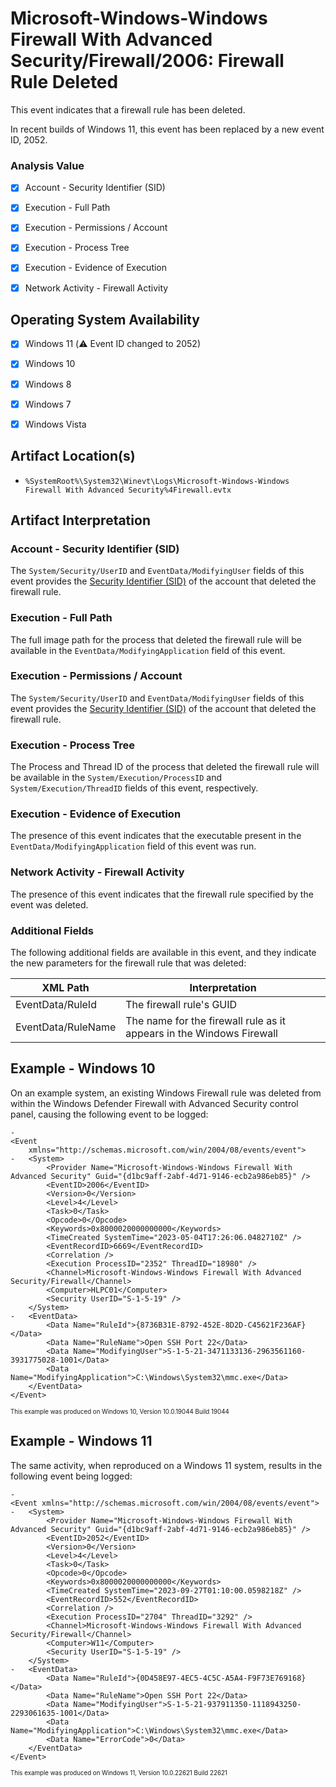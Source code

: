 # Microsoft-Windows-Windows Firewall With Advanced Security/Firewall/2006: Firewall Rule Deleted
This event indicates that a firewall rule has been deleted.

In recent builds of Windows 11, this event has been replaced by a new event ID, 2052.

### Analysis Value
 - [x] Account - Security Identifier (SID)
 - [x] Execution - Full Path
 - [x] Execution - Permissions / Account
 - [x] Execution - Process Tree
 - [x] Execution - Evidence of Execution
 - [x] Network Activity - Firewall Activity


## Operating System Availability
 - [x] Windows 11 (⚠️ Event ID changed to 2052)
 - [x] Windows 10
 - [x] Windows 8
 - [x] Windows 7
 - [x] Windows Vista


## Artifact Location(s)
- `%SystemRoot%\System32\Winevt\Logs\Microsoft-Windows-Windows Firewall With Advanced Security%4Firewall.evtx`

## Artifact Interpretation

### Account - Security Identifier (SID)
The `System/Security/UserID` and `EventData/ModifyingUser` fields of this event provides the [Security Identifier (SID)](/README.md/#account---security-identifier-sid) of the account that deleted the firewall rule.

### Execution - Full Path
The full image path for the process that deleted the firewall rule will be available in the `EventData/ModifyingApplication` field of this event. 

### Execution - Permissions / Account
The `System/Security/UserID` and `EventData/ModifyingUser` fields of this event provides the [Security Identifier (SID)](/README.md/#account---security-identifier-sid) of the account that deleted the firewall rule.

### Execution - Process Tree
The Process and Thread ID of the process that deleted the firewall rule will be available in the `System/Execution/ProcessID` and `System/Execution/ThreadID` fields of this event, respectively. 

### Execution - Evidence of Execution
The presence of this event indicates that the executable present in the `EventData/ModifyingApplication` field of this event was run.

### Network Activity - Firewall Activity
The presence of this event indicates that the firewall rule specified by the event was deleted.

### Additional Fields
The following additional fields are available in this event, and they indicate the new parameters for the firewall rule that was deleted:

| XML Path                  | Interpretation                                                            |
| ------------------------- | ------------------------------------------------------------------------- |
| EventData/RuleId          | The firewall rule's GUID                                          |
| EventData/RuleName        | The name for the firewall rule as it appears in the Windows Firewall      |

## Example - Windows 10
On an example system, an existing Windows Firewall rule was deleted from within the Windows Defender Firewall with Advanced Security control panel, causing the following event to be logged:

```
- 
<Event
	xmlns="http://schemas.microsoft.com/win/2004/08/events/event">
-   <System>
		<Provider Name="Microsoft-Windows-Windows Firewall With Advanced Security" Guid="{d1bc9aff-2abf-4d71-9146-ecb2a986eb85}" />
		<EventID>2006</EventID>
		<Version>0</Version>
		<Level>4</Level>
		<Task>0</Task>
		<Opcode>0</Opcode>
		<Keywords>0x8000020000000000</Keywords>
		<TimeCreated SystemTime="2023-05-04T17:26:06.0482710Z" />
		<EventRecordID>6669</EventRecordID>
		<Correlation />
		<Execution ProcessID="2352" ThreadID="18980" />
		<Channel>Microsoft-Windows-Windows Firewall With Advanced Security/Firewall</Channel>
		<Computer>HLPC01</Computer>
		<Security UserID="S-1-5-19" />
	</System>
-   <EventData>
		<Data Name="RuleId">{8736B31E-8792-452E-8D2D-C45621F236AF}</Data>
		<Data Name="RuleName">Open SSH Port 22</Data>
		<Data Name="ModifyingUser">S-1-5-21-3471133136-2963561160-3931775028-1001</Data>
		<Data Name="ModifyingApplication">C:\Windows\System32\mmc.exe</Data>
	</EventData>
</Event>
```

<sup><sub>This example was produced on Windows 10, Version 10.0.19044 Build 19044</sub></sup>

## Example - Windows 11
The same activity, when reproduced on a Windows 11 system, results in the following event being logged:

```
- 
<Event xmlns="http://schemas.microsoft.com/win/2004/08/events/event">
-   <System>
		<Provider Name="Microsoft-Windows-Windows Firewall With Advanced Security" Guid="{d1bc9aff-2abf-4d71-9146-ecb2a986eb85}" />
		<EventID>2052</EventID>
		<Version>0</Version>
		<Level>4</Level>
		<Task>0</Task>
		<Opcode>0</Opcode>
		<Keywords>0x8000020000000000</Keywords>
		<TimeCreated SystemTime="2023-09-27T01:10:00.0598218Z" />
		<EventRecordID>552</EventRecordID>
		<Correlation />
		<Execution ProcessID="2704" ThreadID="3292" />
		<Channel>Microsoft-Windows-Windows Firewall With Advanced Security/Firewall</Channel>
		<Computer>W11</Computer>
		<Security UserID="S-1-5-19" />
	</System>
-   <EventData>
		<Data Name="RuleId">{0D458E97-4EC5-4C5C-A5A4-F9F73E769168}</Data>
		<Data Name="RuleName">Open SSH Port 22</Data>
		<Data Name="ModifyingUser">S-1-5-21-937911350-1118943250-2293061635-1001</Data>
		<Data Name="ModifyingApplication">C:\Windows\System32\mmc.exe</Data>
		<Data Name="ErrorCode">0</Data>
	</EventData>
</Event>
```

<sup><sub>This example was produced on Windows 11, Version 10.0.22621 Build 22621</sub></sup>